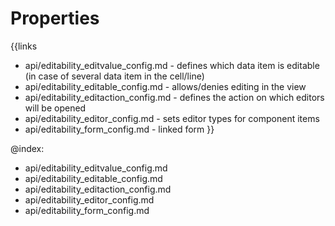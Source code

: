 
Properties
==========

{{links
- api/editability_editvalue_config.md - defines which data item is editable (in case of several data item in the cell/line)
- api/editability_editable_config.md - allows/denies editing in the view
- api/editability_editaction_config.md - defines the action on which editors will be opened
- api/editability_editor_config.md - sets editor types for component items
- api/editability_form_config.md - linked form
}}

@index:
- api/editability_editvalue_config.md
- api/editability_editable_config.md
- api/editability_editaction_config.md
- api/editability_editor_config.md
- api/editability_form_config.md

